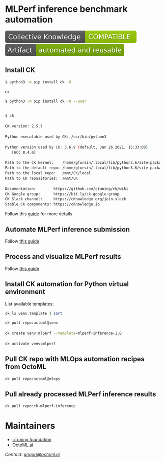 # MLPerf inference benchmark automation

[![compatibility](https://github.com/ctuning/ck-guide-images/blob/master/ck-compatible.svg)](https://github.com/ctuning/ck)
[![automation](https://github.com/ctuning/ck-guide-images/blob/master/ck-artifact-automated-and-reusable.svg)](https://cTuning.org/ae)

## Install CK

```bash
$ python3 -m pip install ck -U

```
or
```bash
$ python3 -m pip install ck -U --user
```

```bash

$ ck

CK version: 2.5.7

Python executable used by CK: /usr/bin/python3

Python version used by CK: 3.6.9 (default, Jan 26 2021, 15:33:00)
   [GCC 8.4.0]

Path to the CK kernel:    /home/gfursin/.local/lib/python3.6/site-packages/ck/kernel.py
Path to the default repo: /home/gfursin/.local/lib/python3.6/site-packages/ck/repo
Path to the local repo:   /mnt/CK/local
Path to CK repositories:  /mnt/CK

Documentation:        https://github.com/ctuning/ck/wiki
CK Google group:      https://bit.ly/ck-google-group
CK Slack channel:     https://cKnowledge.org/join-slack
Stable CK components: https://cKnowledge.io
```

Follow this [guide](https://github.com/ctuning/ck#installation) for more details.



## Automate MLPerf inference submission

Follow [this guide](README.submission.md)

## Process and visualize MLPerf results

Follow [this guide](README.results.md)




## Install CK automation for Python virtual environment

List available templates:
```bash
ck ls venv.template | sort
```

```bash
ck pull repo:octoml@venv

ck create venv:mlperf --template=mlperf-inference-1.0

ck activate venv:mlperf
```



## Pull CK repo with MLOps automation recipes from OctoML
```bash
ck pull repo:octoml@mlops
```

## Pull already processed MLPerf inference results
```bash
ck pull repo:ck-mlperf-inference
```





# Maintainers

* [cTuning foundation](https://cTuning.org)
* [OctoML.ai](https://OctoML.ai)

*Contact: grigori@octoml.ai*
